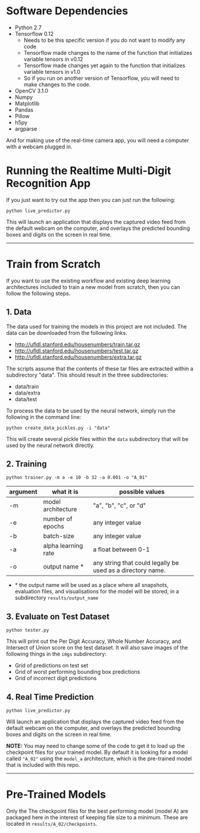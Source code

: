 # Software Dependencies

- Python 2.7 
- Tensorflow 0.12  
    - Needs to be this specific version if you do not want to modify any code
    - Tensorflow made changes to the name of the function that initializes variable tensors in v0.12
    - Tensorflow made changes yet again to the function that initializes variable tensors in v1.0
    - So if you run on another version of Tensorflow, you will need to make changes to the code.
- OpenCV 3.1.0
- Numpy
- Matplotlib
- Pandas
- Pillow
- h5py
- argparse

And for making use of the real-time camera app, you will need a computer with 
a webcam plugged in. 


# Running the Realtime Multi-Digit Recognition App
If you just want to try out the app then you can just run the following: 

    python live_predictor.py

This will launch an application that displays the captured video feed from the 
default webcam on the computer, and overlays the predicted bounding boxes and 
digits on the screen in real time. 

--------

# Train from Scratch
If you want to use the existing workflow and existing deep learning architectures included to train a new model from scratch, then you can follow the following steps. 

## 1. Data

The data used for training the models in this project are not included. The data 
can be downloaded from the following links. 

- http://ufldl.stanford.edu/housenumbers/train.tar.gz
- http://ufldl.stanford.edu/housenumbers/test.tar.gz
- http://ufldl.stanford.edu/housenumbers/extra.tar.gz

The scripts assume that the contents of these tar files are extracted within a subdirectory "data". This should result in the three subdirectories: 

- data/train
- data/extra
- data/test

To process the data to be used by the neural network, simply run the following 
in the command line: 

    python create_data_pickles.py -i "data"
    
This will create several pickle files within the `data` subdirectory that will 
be used by the neural network directly. 


## 2. Training

    python trainer.py -m a -e 10 -b 32 -a 0.001 -o "A_01"


| argument | what it is         | possible values |
|----------|--------------------|----------------|
| -m       | model architecture | "a", "b", "c", or "d" |
| -e       | number of epochs   | any integer value |
| -b       | batch-size         | any integer value |
| -a       | alpha learning rate| a float between 0-1 |
| -o       | output name *      | any string that could legally be used as a directory name. |

- \* the output name will be used as a place where all snapshots, evaluation files, and visualisations for the model will be stored, in a subdirectory `results/output_name` 


## 3. Evaluate on Test Dataset

    python tester.py

This will print out the Per Digit Accuracy, Whole Number Accuracy, and Intersect 
of Union score on the test dataset. It will also save images of the following 
things in the `imgs` subdirectory: 

- Grid of predictions on test set
- Grid of worst performing bounding box predictions
- Grid of incorrect digit predictions



## 4. Real Time Prediction

    python live_predictor.py

Will launch an application that displays the captured video feed from the 
default webcam on the computer, and overlays the predicted bounding boxes and 
digits on the screen in real time. 

**NOTE:** You may need to change some of the code to get it to load up the checkpoint files for your trained model. By default it is looking for a model called `"A_02"` using the `model_a` architecture, which is the pre-trained model that is included with this repo. 

-------

# Pre-Trained Models

Only the The checkpoint files for the best performing model (model A) are 
packaged here in the interest of keeping file size to a minimum. These are 
located in `results/A_02/checkpoints`.



